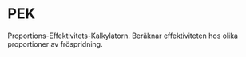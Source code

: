 # PEK
Proportions-Effektivitets-Kalkylatorn. Beräknar effektiviteten hos olika proportioner av fröspridning.
